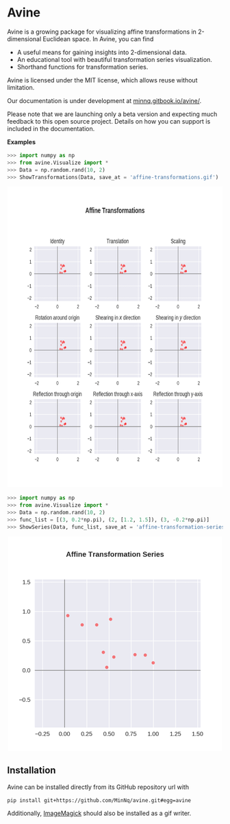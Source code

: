 # Avine

Avine is a growing package for visualizing affine transformations in 2-dimensional Euclidean space. In Avine, you can find 
- A useful means for gaining insights into 2-dimensional data.
- An educational tool with beautiful transformation series visualization.
- Shorthand functions for transformation series.

Avine is licensed under the MIT license, which allows reuse without limitation.

Our documentation is under development at [minnq.gitbook.io/avine/].

Please note that we are launching only a beta version and expecting much feedback to this open source project. Details on how you can support is included in the documentation.

**Examples**

```python
>>> import numpy as np
>>> from avine.Visualize import *
>>> Data = np.random.rand(10, 2)
>>> ShowTransformations(Data, save_at = 'affine-transformations.gif')
```

<center>
  <img src = "images/affine-transformations.gif", height = "700"></img>
</center>

```python
>>> import numpy as np
>>> from avine.Visualize import *
>>> Data = np.random.rand(10, 2)
>>> func_list = [(3, 0.2*np.pi), (2, [1.2, 1.5]), (3, -0.2*np.pi)]
>>> ShowSeries(Data, func_list, save_at = 'affine-transformation-series.gif')
```

<center>
  <img src = "images/affine-transformation-series.gif", height = "500"></img>
</center>

## Installation

Avine can be installed directly from its GitHub repository url with

```
pip install git+https://github.com/MinNq/avine.git#egg=avine
```

Additionally, [ImageMagick](https://imagemagick.org/index.php) should also be installed as a gif writer.

[minnq.gitbook.io/avine/]: https://minnq.gitbook.io/avine/
